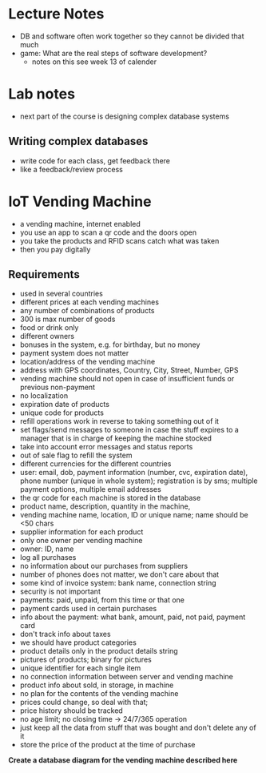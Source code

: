 # Lecture Notes

- DB and software often work together so they cannot be divided that much
- game: What are the real steps of software development?
    - notes on this see week 13 of calender

# Lab notes

- next part of the course is designing complex database systems

## Writing complex databases

- write code for each class, get feedback there
- like a feedback/review process

# IoT Vending Machine

- a vending machine, internet enabled
- you use an app to scan a qr code and the doors open
- you take the products and RFID scans catch what was taken
- then you pay digitally

## Requirements

- used in several countries
- different prices at each vending machines
- any number of combinations of products
- 300 is max number of goods
- food or drink only
- different owners
- bonuses in the system, e.g. for birthday, but no money
- payment system does not matter
- location/address of the vending machine
- address with GPS coordinates, Country, City, Street, Number, GPS
- vending machine should not open in case of insufficient funds or previous
  non-payment
- no localization
- expiration date of products
- unique code for products
- refill operations work in reverse to taking something out of it
- set flags/send messages to someone in case the stuff expires to a manager
  that is in charge of keeping the machine stocked
- take into account error messages and status reports
- out of sale flag to refill the system
- different currencies for the different countries
- user: email, dob, payment information (number, cvc, expiration date), phone
  number (unique in whole system); registration is by sms; multiple payment
  options, multiple email addresses
- the qr code for each machine is stored in the database
- product name, description, quantity in the machine, 
- vending machine name, location, ID or unique name; name should be <50 chars
- supplier information for each product
- only one owner per vending machine
- owner: ID, name
- log all purchases
- no information about our purchases from suppliers
- number of phones does not matter, we don't care about that
- some kind of invoice system: bank name, connection string
- security is not important
- payments: paid, unpaid, from this time or that one
- payment cards used in certain purchases
- info about the payment: what bank, amount, paid, not paid, payment card
- don't track info about taxes
- we should have product categories
- product details only in the product details string
- pictures of products; binary for pictures
- unique identifier for each single item
- no connection information between server and vending machine
- product info about sold, in storage, in machine
- no plan for the contents of the vending machine
- prices could change, so deal with that;
- price history should be tracked
- no age limit; no closing time -> 24/7/365 operation
- just keep all the data from stuff that was bought and don't delete any of it
- store the price of the product at the time of purchase

__Create a database diagram for the vending machine described here__
